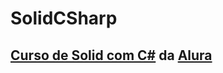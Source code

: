 # SolidCSharp
## [Curso de Solid com C#](https://www.alura.com.br/curso-online-orientacao-a-objetos-avancada-e-principios-solid-csharp) da [Alura](https://www.alura.com.br)
